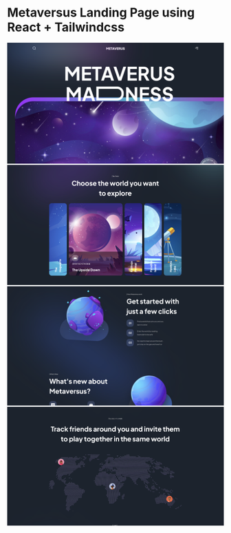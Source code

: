 # Metaversus Landing Page using React + Tailwindcss

![previewImage](preview_images/preview-1.png)
![previewImage](preview_images/preview-2.png)
![previewImage](preview_images/preview-3.png)
![previewImage](preview_images/preview-4.png)